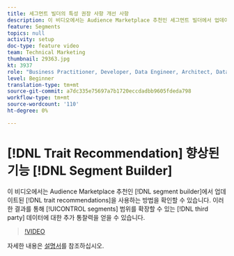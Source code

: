 ```yaml
---
title: 세그먼트 빌더의 특성 권장 사항 개선 사항
description: 이 비디오에서는 Audience Marketplace 추천인 세그먼트 빌더에서 업데이트된 트레이트 권장 사항을 사용하는 방법을 확인할 수 있습니다. 이렇게 하면 세그먼트의 범위를 확장할 수 있는 제3자 데이터에 대한 추가 통찰력을 얻을 수 있습니다.
feature: Segments
topics: null
activity: setup
doc-type: feature video
team: Technical Marketing
thumbnail: 29363.jpg
kt: 3937
role: "Business Practitioner, Developer, Data Engineer, Architect, Data Architect, Administrator, Leader"
level: Beginner
translation-type: tm+mt
source-git-commit: a7dc335e75697a7b1720eccdadbb9605fdeda798
workflow-type: tm+mt
source-wordcount: '110'
ht-degree: 0%

---
```



# [!DNL Trait Recommendation] 향상된 기능  [!DNL Segment Builder]

이 비디오에서는 Audience Marketplace 추천인 [!DNL segment builder]에서 업데이트된 [!DNL trait recommendations]을 사용하는 방법을 확인할 수 있습니다. 이러한 결과를 통해 [!UICONTROL segments] 범위를 확장할 수 있는 [!DNL third party] 데이터에 대한 추가 통찰력을 얻을 수 있습니다.

>[!VIDEO](https://video.tv.adobe.com/v/29363/?quality=12)

자세한 내용은 [설명서](https://docs.adobe.com/help/en/audience-manager/user-guide/features/segments/trait-recommendations.html)를 참조하십시오.
